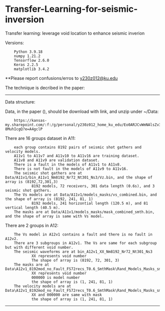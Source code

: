 # Transfer-Learning-for-seismic-inversion
Transfer learning: leverage void location to enhance seismic inverion

Versions: 

        Python 3.9.18
        numpy 1.21.2
        Tensorflow 2.6.0
        Keras 2.2.5
        matplotlib 3.4.2

**Please report confusions/erros to y230z012@ku.edu

The technique is decribed in the paper: 


------------------------------------------------------------------------------------------------------

Data structure:

Data, in the paper (), should be download with link, and unzip under ~/Data: 
        
        https://kansas-my.sharepoint.com/:f:/g/personal/y230z012_home_ku_edu/Eo0ARJCvWmNAlsZv3L1ssLoBQwKnyjGcDAKwc-8MuhIcgQ?e=A4gclP
There are 16 groups dataset in A11:
        
        each group contains 8192 pairs of seismic shot gathers and velocity models.
        A11v1 to A11v7 and A11v10 to A11v16 are training dataset.
        A11v8 and A11v9 are validation dataset.
        There is a fault in the models of A11v1 to A11v8.
        There is not fault in the models of A11v9 to A11v16.
        The seismic shot gathers are at Data/A11v1/bin_A11v1_Nm8192_Nr72_Nt301_Ns3/Vz.bin, and the shape of array is (8192,72,301,3)
                8192 models, 72 receivers, 301 data length (0.6s), and 3 seismic shot gathers.
        The Vs models are at Data/A11v1/models_masks/vs_combined.bin, and the shape of array is (8192, 241, 81, 1)
                8192 models, 241 horizontial length (120.5 m), and 81 vertical length (40.5 m).
        The masks are at Data/A11v1/models_masks/mask_combined_smth.bin, and the shape of array is same with Vs model.

There are 2 groups in A12:
        
        The Vs model in A12v1 contains a fault and there is no fault in A12v2.
        There are 3 subgroups in A12v1. The Vs are same for each subgroup but with different void number.
        The seismic waveforms are at bin_A12v1_XX_Nm8192_Nr72_Nt301_Ns3
                XX represents void number
                The shape of array is (8192, 72, 301, 3)
        The masks are at Data\A12v1_8192mod_no_Fault_FS72recs_T0.6_SmthMask\Rand_Models_Masks_smthMask\mask_XX\000000\mask_smth
                XX represents void number
                000000 is model number
                the shape of array is (1, 241, 81, 1)
        The velocity models are at Data\A12v1_8192mod_no_Fault_FS72recs_T0.6_SmthMask\Rand_Models_Masks_smthMask\models_with_void_XX\000000\
                XX and 000000 are same with mask
                the shape of array is (1, 241, 81, 1)
        
------------------------------------------------------------------------------------------------------        












                
            



